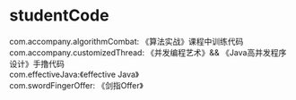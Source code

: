 # studentCode  
com.accompany.algorithmCombat: 《算法实战》课程中训练代码  
com.accompany.customizedThread: 《并发编程艺术》&& 《Java高并发程序设计》手撸代码  
com.effectiveJava:《effective Java》  
com.swordFingerOffer: 《剑指Offer》  